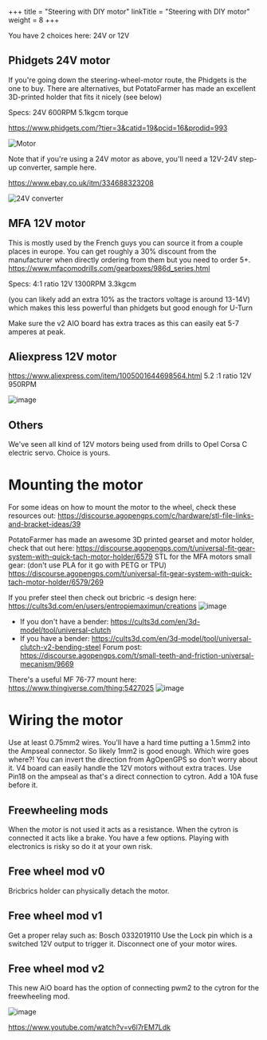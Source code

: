 +++
title = "Steering with DIY motor"
linkTitle = "Steering with DIY motor"
weight = 8
+++

You have 2 choices here: 24V or 12V

## Phidgets 24V motor

If you're going down the steering-wheel-motor route, the Phidgets is the one to
buy. There are alternatives, but PotatoFarmer has made an excellent 3D-printed
holder that fits it nicely (see below)

Specs: 24V 600RPM 5.1kgcm torque

https://www.phidgets.com/?tier=3&catid=19&pcid=16&prodid=993

![Motor](../../img/phidgets-motor.png)

Note that if you're using a 24V motor as above, you'll need a 12V-24V step-up
converter, sample here.

https://www.ebay.co.uk/itm/334688323208

![24V converter](../../img/step-up-converter.png)

## MFA 12V motor

This is mostly used by the French guys you can source it from a couple places in
europe. You can get roughly a 30% discount from the manufacturer when directly
ordering from them but you need to order 5+.
https://www.mfacomodrills.com/gearboxes/986d_series.html

Specs: 4:1 ratio 12V 1300RPM 3.3kgcm

(you can likely add an extra 10% as the tractors voltage is around 13-14V) which
makes this less powerful than phidgets but good enough for U-Turn

Make sure the v2 AIO board has extra traces as this can easily eat 5-7 amperes
at peak.

## Aliexpress 12V motor

https://www.aliexpress.com/item/1005001644698564.html 5.2 :1 ratio 12V 950RPM

![image](../../img/aliexpress-12v-motor.png)

## Others

We've seen all kind of 12V motors being used from drills to Opel Corsa C
electric servo. Choice is yours.

# Mounting the motor

For some ideas on how to mount the motor to the wheel, check these resources
out:
https://discourse.agopengps.com/c/hardware/stl-file-links-and-bracket-ideas/39

PotatoFarmer has made an awesome 3D printed gearset and motor holder, check that
out here:
https://discourse.agopengps.com/t/universal-fit-gear-system-with-quick-tach-motor-holder/6579
STL for the MFA motors small gear: (don't use PLA for it go with PETG or TPU)
https://discourse.agopengps.com/t/universal-fit-gear-system-with-quick-tach-motor-holder/6579/269

If you prefer steel then check out bricbric -s design here:
https://cults3d.com/en/users/entropiemaximun/creations
![image](../../img/steel-motor-mount.png)

- If you don't have a bender:
  https://cults3d.com/en/3d-model/tool/universal-clutch
- If you have a bender:
  https://cults3d.com/en/3d-model/tool/universal-clutch-v2-bending-steel Forum
  post:
  https://discourse.agopengps.com/t/small-teeth-and-friction-universal-mecanism/9669

There's a useful MF 76-77 mount here: https://www.thingiverse.com/thing:5427025
![image](../../img/mf-76-77-mount.png)

# Wiring the motor

Use at least 0.75mm2 wires. You'll have a hard time putting a 1.5mm2 into the
Ampseal connector. So likely 1mm2 is good enough. Which wire goes where?! You
can invert the direction from AgOpenGPS so don't worry about it. V4 board can
easily handle the 12V motors without extra traces. Use Pin18 on the ampseal as
that's a direct connection to cytron. Add a 10A fuse before it.

## Freewheeling mods

When the motor is not used it acts as a resistance. When the cytron is connected
it acts like a brake. You have a few options. Playing with electronics is risky
so do it at your own risk.

## Free wheel mod v0

Bricbrics holder can physically detach the motor.

## Free wheel mod v1

Get a proper relay such as: Bosch 0332019110 Use the Lock pin which is a
switched 12V output to trigger it. Disconnect one of your motor wires.

## Free wheel mod v2

This new AiO board has the option of connecting pwm2 to the cytron for the
freewheeling mod.

![image](../../img/free-wheel-mod-v2.png)

https://www.youtube.com/watch?v=v6l7rEM7Ldk
